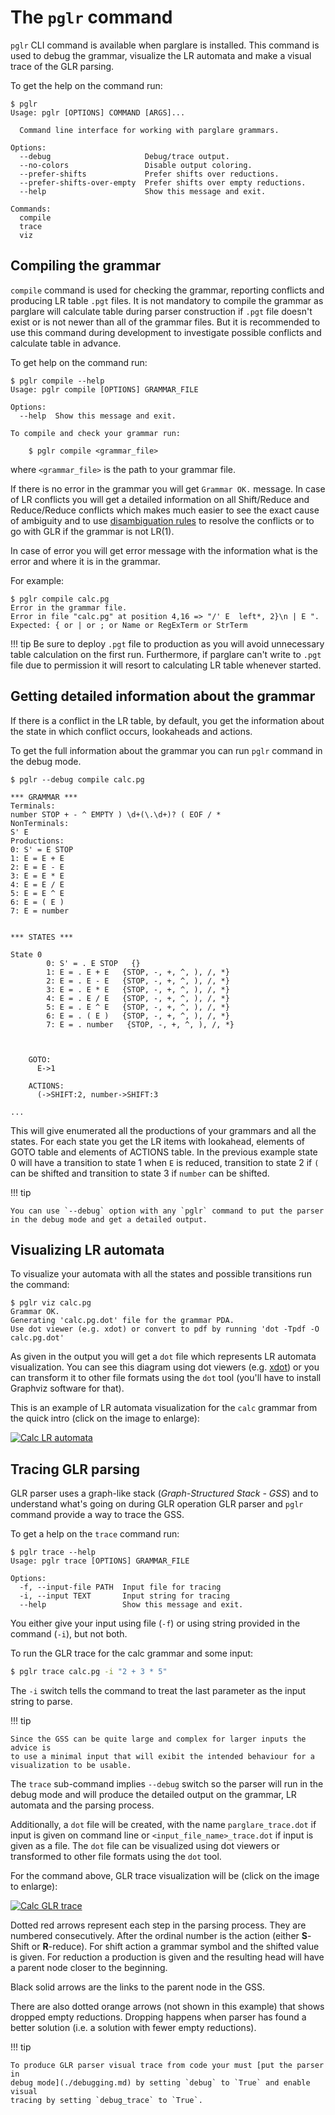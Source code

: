 # The `pglr` command

`pglr` CLI command is available when parglare is installed. This command is used
to debug the grammar, visualize the LR automata and make a visual trace of the
GLR parsing.

To get the help on the command run:

```nohighlight
$ pglr
Usage: pglr [OPTIONS] COMMAND [ARGS]...

  Command line interface for working with parglare grammars.

Options:
  --debug                     Debug/trace output.
  --no-colors                 Disable output coloring.
  --prefer-shifts             Prefer shifts over reductions.
  --prefer-shifts-over-empty  Prefer shifts over empty reductions.
  --help                      Show this message and exit.

Commands:
  compile
  trace
  viz
```


## Compiling the grammar

`compile` command is used for checking the grammar, reporting conflicts and
producing LR table `.pgt` files. It is not mandatory to compile the grammar as
parglare will calculate table during parser construction if `.pgt` file doesn't
exist or is not newer than all of the grammar files. But it is recommended to
use this command during development to investigate possible conflicts and
calculate table in advance.

To get help on the command run:

```nohighlight
$ pglr compile --help
Usage: pglr compile [OPTIONS] GRAMMAR_FILE

Options:
  --help  Show this message and exit.

To compile and check your grammar run:

    $ pglr compile <grammar_file>
```

where `<grammar_file>` is the path to your grammar file.

If there is no error in the grammar you will get `Grammar OK.` message. In case
of LR conflicts you will get a detailed information on all Shift/Reduce and
Reduce/Reduce conflicts which makes much easier to see the exact cause of
ambiguity and to use [disambiguation rules](./disambiguation.md) to resolve the
conflicts or to go with GLR if the grammar is not LR(1).

In case of error you will get error message with the information what is the
error and where it is in the grammar.

For example:

```nohighlight
$ pglr compile calc.pg
Error in the grammar file.
Error in file "calc.pg" at position 4,16 => "/' E  left*, 2}\n | E ".
Expected: { or | or ; or Name or RegExTerm or StrTerm
```

!!! tip
    Be sure to deploy `.pgt` file to production as you will avoid unnecessary
    table calculation on the first run. Furthermore, if parglare can't write to
    `.pgt` file due to permission it will resort to calculating LR table
    whenever started.


## Getting detailed information about the grammar

If there is a conflict in the LR table, by default, you get the information about
the state in which conflict occurs, lookaheads and actions.

To get the full information about the grammar you can run `pglr` command in the
debug mode.

```nohighlight
$ pglr --debug compile calc.pg

*** GRAMMAR ***
Terminals:
number STOP + - ^ EMPTY ) \d+(\.\d+)? ( EOF / *
NonTerminals:
S' E
Productions:
0: S' = E STOP
1: E = E + E
2: E = E - E
3: E = E * E
4: E = E / E
5: E = E ^ E
6: E = ( E )
7: E = number


*** STATES ***

State 0
        0: S' = . E STOP   {}
        1: E = . E + E   {STOP, -, +, ^, ), /, *}
        2: E = . E - E   {STOP, -, +, ^, ), /, *}
        3: E = . E * E   {STOP, -, +, ^, ), /, *}
        4: E = . E / E   {STOP, -, +, ^, ), /, *}
        5: E = . E ^ E   {STOP, -, +, ^, ), /, *}
        6: E = . ( E )   {STOP, -, +, ^, ), /, *}
        7: E = . number   {STOP, -, +, ^, ), /, *}



    GOTO:
      E->1

    ACTIONS:
      (->SHIFT:2, number->SHIFT:3

...

```

This will give enumerated all the productions of your grammars and all the
states. For each state you get the LR items with lookahead, elements of GOTO
table and elements of ACTIONS table. In the previous example state 0 will have a
transition to state 1 when `E` is reduced, transition to state 2 if `(` can
be shifted and transition to state 3 if `number` can be shifted.

!!! tip

    You can use `--debug` option with any `pglr` command to put the parser
    in the debug mode and get a detailed output.


## Visualizing LR automata

To visualize your automata with all the states and possible transitions run the
command:

```nohighlight
$ pglr viz calc.pg
Grammar OK.
Generating 'calc.pg.dot' file for the grammar PDA.
Use dot viewer (e.g. xdot) or convert to pdf by running 'dot -Tpdf -O calc.pg.dot'
```

As given in the output you will get a `dot` file which represents LR automata
visualization. You can see this diagram using dot viewers (e.g.
[xdot](https://github.com/jrfonseca/xdot.py)) or you can transform it to other
file formats using the `dot` tool (you'll have to install Graphviz software for
that).

This is an example of LR automata visualization for the `calc` grammar from the
quick intro (click on the image to enlarge):

[![Calc LR automata](./images/calc.pg.dot.png)](./images/calc.pg.dot.png)



## Tracing GLR parsing

GLR parser uses a graph-like stack (_Graph-Structured Stack - GSS_) and to
understand what's going on during GLR operation GLR parser and `pglr` command
provide a way to trace the GSS.

To get a help on the `trace` command run:

```nohighlight
$ pglr trace --help
Usage: pglr trace [OPTIONS] GRAMMAR_FILE

Options:
  -f, --input-file PATH  Input file for tracing
  -i, --input TEXT       Input string for tracing
  --help                 Show this message and exit.
```

You either give your input using file (`-f`) or using string provided in the
command (`-i`), but not both.

To run the GLR trace for the calc grammar and some input:

```bash
$ pglr trace calc.pg -i "2 + 3 * 5"
```

The `-i` switch tells the command to treat the last parameter as the input
string to parse.


!!! tip

    Since the GSS can be quite large and complex for larger inputs the advice is
    to use a minimal input that will exibit the intended behaviour for a
    visualization to be usable.


The `trace` sub-command implies `--debug` switch so the parser will run in the
debug mode and will produce the detailed output on the grammar, LR automata and
the parsing process.

Additionally, a `dot` file will be created, with the name `parglare_trace.dot`
if input is given on command line or `<input_file_name>_trace.dot` if input is
given as a file. The `dot` file can be visualized using dot viewers or
transformed to other file formats using the `dot` tool.

For the command above, GLR trace visualization will be (click on the image to
enlarge):

[![Calc GLR trace](./images/calc_trace.dot.png)](./images/calc_trace.dot.png)

Dotted red arrows represent each step in the parsing process. They are numbered
consecutively. After the ordinal number is the action (either **S**-Shift or
**R**-reduce). For shift action a grammar symbol and the shifted value is given.
For reduction a production is given and the resulting head will have a parent
node closer to the beginning.

Black solid arrows are the links to the parent node in the GSS.

There are also dotted orange arrows (not shown in this example) that shows dropped
empty reductions. Dropping happens when parser has found a better solution (i.e. a
solution with fewer empty reductions).


!!! tip

    To produce GLR parser visual trace from code your must [put the parser in
    debug mode](./debugging.md) by setting `debug` to `True` and enable visual
    tracing by setting `debug_trace` to `True`.
